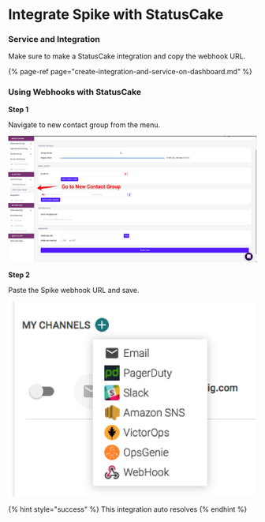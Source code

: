 # Integrate Spike with StatusCake

### Service and Integration

Make sure to make a StatusCake integration and copy the webhook URL.

{% page-ref page="create-integration-and-service-on-dashboard.md" %}



### Using Webhooks with StatusCake

**Step 1**

 Navigate to new contact group from the menu.

![](../.gitbook/assets/image%20%28142%29.png)



**Step 2**

Paste the Spike webhook URL and save.

![](../.gitbook/assets/image%20%28137%29.png)



{% hint style="success" %}
This integration auto resolves
{% endhint %}



